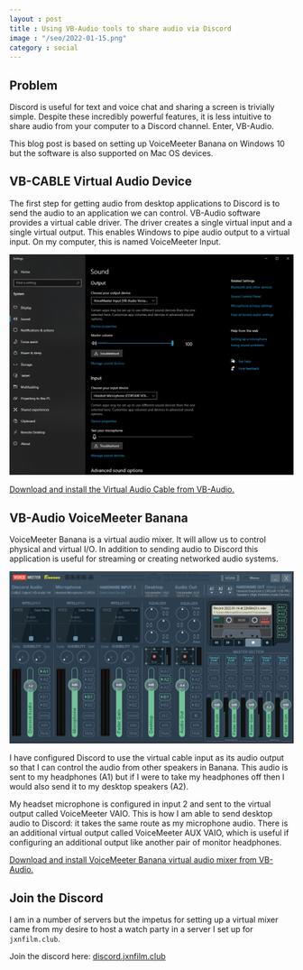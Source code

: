 ```yaml
---
layout : post
title : Using VB-Audio tools to share audio via Discord
image : "/seo/2022-01-15.png"
category : social
---
```


## Problem

Discord is useful for text and voice chat and sharing a screen is trivially simple. Despite these incredibly powerful features, it is less intuitive to share audio from your computer to a Discord channel. Enter, VB-Audio.

This blog post is based on setting up VoiceMeeter Banana on Windows 10 but the software is also supported on Mac OS devices.

## VB-CABLE Virtual Audio Device

The first step for getting audio from desktop applications to Discord is to send the audio to an application we can control. VB-Audio software provides a virtual cable driver. The driver creates a single virtual input and a single virtual output. This enables Windows to pipe audio output to a virtual input. On my computer, this is named VoiceMeeter Input.

![In the operating system sound settings, select VoiceMeeter Input as the audio output for all desktop audio.](/img/sound-settings.png)

[Download and install the Virtual Audio Cable from VB-Audio.](https://vb-audio.com/Cable/index.htm)

## VB-Audio VoiceMeeter Banana

VoiceMeeter Banana is a virtual audio mixer. It will allow us to control physical and virtual I/O. In addition to sending audio to Discord this application is useful for streaming or creating networked audio systems.

![VoiceMeeter Banana displays audio inputs into the mixer and can be configured to go to any output using the A/B toggles](/img/voicemeeter-config.png)

I have configured Discord to use the virtual cable input as its audio output so that I can control the audio from other speakers in Banana. This audio is sent to my headphones (A1) but if I were to take my headphones off then I would also send it to my desktop speakers (A2).

My headset microphone is configured in input 2 and sent to the virtual output called VoiceMeeter VAIO. This is how I am able to send desktop audio to Discord: it takes the same route as my microphone audio. There is an additional virtual output called VoiceMeeter AUX VAIO, which is useful if configuring an additional output like another pair of monitor headphones.

[Download and install VoiceMeeter Banana virtual audio mixer from VB-Audio.](https://vb-audio.com/Voicemeeter/banana.htm)

## Join the Discord

I am in a number of servers but the impetus for setting up a virtual mixer came from my desire to host a watch party in a server I set up for `jxnfilm.club`.

Join the discord here: [discord.jxnfilm.club](https://discord.jxnfilm.club)
